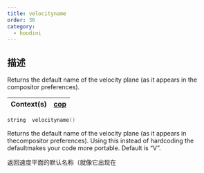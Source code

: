```yaml
---
title: velocityname
order: 36
category:
  - houdini
---
```

    
## 描述

Returns the default name of the velocity plane (as it appears in the  
compositor preferences).

| Context(s) | [cop](../contexts/cop.html) |
| ---------- | --------------------------- |

```c
string  velocityname()
```

Returns the default name of the velocity plane (as it appears in thecompositor
preferences). Using this instead of hardcoding the defaultmakes your code more
portable. Default is “V”.

返回速度平面的默认名称（就像它出现在
